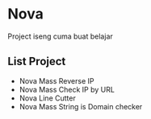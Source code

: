 <h1>Nova</h1>
<p>Project iseng cuma buat belajar</p>
<h2>List Project</h2>
<ul>
  <li>Nova Mass Reverse IP</li>
  <li>Nova Mass Check IP by URL</li>
  <li>Nova Line Cutter</li>
  <li>Nova Mass String is Domain checker</li>
</ul>

